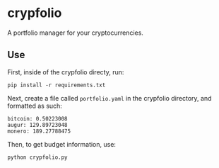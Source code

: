 # crypfolio

A portfolio manager for your cryptocurrencies.

## Use

First, inside of the crypfolio directy, run:

`pip install -r requirements.txt`

Next, create a file called `portfolio.yaml` in the crypfolio directory, and formatted as such:

```
bitcoin: 0.50223008
augur: 129.89723048
monero: 189.27788475
```

Then, to get budget information, use:

`python crypfolio.py`
